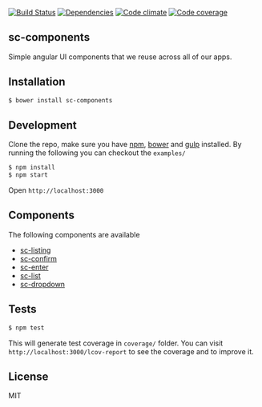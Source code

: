 [![Build Status](https://img.shields.io/travis/changer/sc-components.svg?style=flat)](https://travis-ci.org/changer/sc-components)
[![Dependencies](https://img.shields.io/david/changer/sc-components.svg?style=flat)](https://david-dm.org/changer/sc-components)
[![Code climate](http://img.shields.io/codeclimate/github/changer/sc-components.svg?style=flat)](https://codeclimate.com/github/changer/sc-components)
[![Code coverage](http://img.shields.io/codeclimate/coverage/github/changer/sc-components.svg?style=flat)](https://codeclimate.com/github/changer/sc-components)

## sc-components

Simple angular UI components that we reuse across all of our apps.

## Installation

```sh
$ bower install sc-components
```

## Development

Clone the repo, make sure you have [npm](https://www.npmjs.org/), [bower](http://bower.io/) and [gulp](http://gulpjs.com/) installed. By running the following you can checkout the `examples/`

```sh
$ npm install
$ npm start
```

Open `http://localhost:3000`

## Components

The following components are available

- [sc-listing](https://github.com/changer/sc-components/tree/master/src/listing)
- [sc-confirm](https://github.com/changer/sc-components/tree/master/src/confirm)
- [sc-enter](https://github.com/changer/sc-components/tree/master/src/enter)
- [sc-list](https://github.com/changer/sc-components/tree/master/src/list)
- [sc-dropdown](https://github.com/changer/sc-components/tree/master/src/dropdown)

## Tests

```sh
$ npm test
```

This will generate test coverage in `coverage/` folder. You can visit `http://localhost:3000/lcov-report` to see the coverage and to improve it.

## License

MIT
